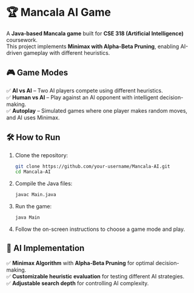 # 🏆 Mancala AI Game  

A **Java-based Mancala game** built for **CSE 318 (Artificial Intelligence)** coursework.  
This project implements **Minimax with Alpha-Beta Pruning**, enabling AI-driven gameplay with different heuristics.  

## 🎮 Game Modes  
✅ **AI vs AI** – Two AI players compete using different heuristics.  
✅ **Human vs AI** – Play against an AI opponent with intelligent decision-making.  
✅ **Autoplay** – Simulated games where one player makes random moves, and AI uses Minimax.  

## 🛠️ How to Run  
1. Clone the repository:  
   ```bash
   git clone https://github.com/your-username/Mancala-AI.git  
   cd Mancala-AI  
2. Compile the Java files:
   ```bash
   javac Main.java  
4. Run the game:
   ```bash
   java Main
6. Follow the on-screen instructions to choose a game mode and play.

## 🧠 AI Implementation  
✅ **Minimax Algorithm** with **Alpha-Beta Pruning** for optimal decision-making.  
✅ **Customizable heuristic evaluation** for testing different AI strategies.  
✅ **Adjustable search depth** for controlling AI complexity.  

